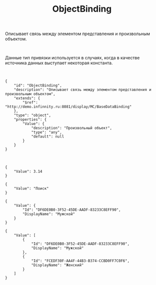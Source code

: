 ﻿---
layout: default
title: ObjectBinding
position: 1
categories: 
tags: 
---

Описывает связь между элементом представления и произвольным объектом.

 

Данные тип привязки используется в случаях, когда в качестве источника данных выступает некоторая константа.

   

```
{
	"id": "ObjectBinding",
	"description": "Описывает связь между элементом представления и произвольным объектом",
	"extends": {
		"$ref": "http://demo.infinnity.ru:8081/display/MC/BaseDataBinding"
	},
	"type": "object",
	"properties": {
		"Value": {
			"description": "Произвольный объект",
			"type": "any",
			"default": null
		}
	}
}
```

   

```
{
	"Value": 3.14
}
```

```
{
	"Value": "Поиск"
}
```

```
{
	"Value": {
		"Id": "DF6DE0B0-3F52-45DE-AADF-83233C8EFF90",
		"DisplayName": "Мужской"
	}
}
```

```
{
	"Value": [
		{
			"Id": "DF6DE0B0-3F52-45DE-AADF-83233C8EFF90",
			"DisplayName": "Мужской"
		},
		{
			"Id": "FCEDF30F-AA4F-44B3-B374-CCBD0FF7C0F6",
			"DisplayName": "Женский"
		}
	]
}
```

 

 

